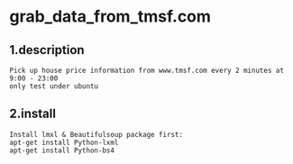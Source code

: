 # grab_data_from_tmsf.com
1.description<br>
--------------
    Pick up house price information from www.tmsf.com every 2 minutes at 9:00 - 23:00
    only test under ubuntu

2.install<br>
--------------
    Install lmxl & Beautifulsoup package first:
    apt-get install Python-lxml
    apt-get install Python-bs4
